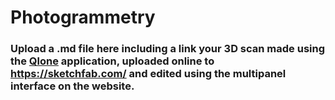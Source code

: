 # Photogrammetry

### Upload a .md file here including a link your 3D scan made using the [Qlone](https://www.qlone.pro/) application, uploaded online to https://sketchfab.com/ and edited using the multipanel interface on the website.
